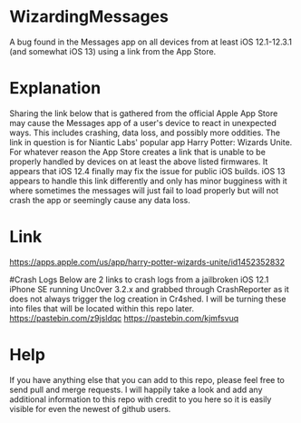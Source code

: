 # WizardingMessages
A bug found in the Messages app on all devices from at least iOS 12.1-12.3.1 (and somewhat iOS 13) using a link from the App Store.

# Explanation
Sharing the link below that is gathered from the official Apple App Store may cause the Messages app of a user's device to react in unexpected ways. This includes crashing, data loss, and possibly more oddities. The link in question is for Niantic Labs' popular app Harry Potter: Wizards Unite. For whatever reason the App Store creates a link that is unable to be properly handled by devices on at least the above listed firmwares. It appears that iOS 12.4 finally may fix the issue for public iOS builds. iOS 13 appears to handle this link differently and only has minor bugginess with it where sometimes the messages will just fail to load properly but will not crash the app or seemingly cause any data loss.

# Link
https://apps.apple.com/us/app/harry-potter-wizards-unite/id1452352832

#Crash Logs
Below are 2 links to crash logs from a jailbroken iOS 12.1 iPhone SE running Unc0ver 3.2.x and grabbed through CrashReporter as it does not always trigger the log creation in Cr4shed. I will be turning these into files that will be located within this repo later.
https://pastebin.com/z9jsldqc
https://pastebin.com/kjmfsvuq

# Help
If you have anything else that you can add to this repo, please feel free to send pull and merge requests. I will happily take a look and add any additional information to this repo with credit to you here so it is easily visible for even the newest of github users. 
